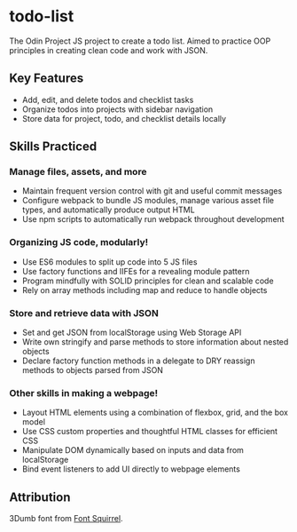 # todo-list
The Odin Project JS project to create a todo list. Aimed to practice OOP principles in creating clean code and work with JSON.

## Key Features
- Add, edit, and delete todos and checklist tasks
- Organize todos into projects with sidebar navigation
- Store data for project, todo, and checklist details locally

## Skills Practiced


### Manage files, assets, and more
- Maintain frequent version control with git and useful commit messages
- Configure webpack to bundle JS modules, manage various asset file types, and automatically produce output HTML
- Use npm scripts to automatically run webpack throughout development

### Organizing JS code, modularly!
- Use ES6 modules to split up code into 5 JS files
- Use factory functions and IIFEs for a revealing module pattern
- Program mindfully with SOLID principles for clean and scalable code
- Rely on array methods including map and reduce to handle objects

### Store and retrieve data with JSON
- Set and get JSON from localStorage using Web Storage API
- Write own stringify and parse methods to store information about nested objects
- Declare factory function methods in a delegate to DRY reassign methods to objects parsed from JSON

### Other skills in making a webpage!
- Layout HTML elements using a combination of flexbox, grid, and the box model
- Use CSS custom properties and thoughtful HTML classes for efficient CSS
- Manipulate DOM dynamically based on inputs and data from localStorage
- Bind event listeners to add UI directly to webpage elements


## Attribution

3Dumb font from [Font Squirrel](https://www.fontsquirrel.com/fonts/3dumb).